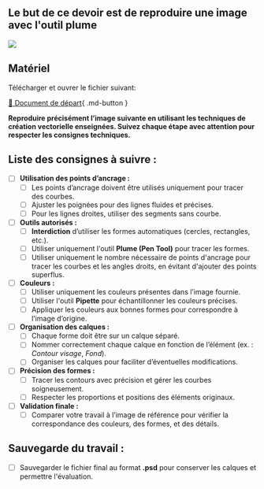## Le but de ce devoir est de reproduire une image avec l'outil plume
<style>.md-headher{display:none;}</style>
<style>.md-footer{display:none;}</style>
![](../assets/image/devoir_elephant.png)


## Matériel

Télécharger et ouvrer le fichier suivant:

[📁 Document de départ](../assets/image/devoir_elephant.png){ .md-button }   <br>

**Reproduire précisément l’image suivante en utilisant les techniques de création vectorielle enseignées. Suivez chaque étape avec attention pour respecter les consignes techniques.**


## Liste des consignes à suivre :

- [ ] **Utilisation des points d’ancrage :**
  - [ ] Les points d’ancrage doivent être utilisés uniquement pour tracer des courbes.
  - [ ] Ajuster les poignées pour des lignes fluides et précises.
  - [ ] Pour les lignes droites, utiliser des segments sans courbe.

- [ ] **Outils autorisés :**
  - [ ] **Interdiction** d’utiliser les formes automatiques (cercles, rectangles, etc.).
  - [ ] Utiliser uniquement l'outil **Plume (Pen Tool)** pour tracer les formes.
  - [ ] Utiliser uniquement le nombre nécessaire de points d'ancrage pour tracer les courbes et les angles droits, en évitant d'ajouter des points superflus.

- [ ] **Couleurs :**
  - [ ] Utiliser uniquement les couleurs présentes dans l’image fournie.
  - [ ] Utiliser l'outil **Pipette** pour échantillonner les couleurs précises.
  - [ ] Appliquer les couleurs aux bonnes formes pour correspondre à l’image d’origine.

- [ ] **Organisation des calques :**
  - [ ] Chaque forme doit être sur un calque séparé.
  - [ ] Nommer correctement chaque calque en fonction de l’élément (ex. : *Contour visage*, *Fond*).
  - [ ] Organiser les calques pour faciliter d’éventuelles modifications.

- [ ] **Précision des formes :**
  - [ ] Tracer les contours avec précision et gérer les courbes soigneusement.
  - [ ] Respecter les proportions et positions des éléments originaux.

- [ ] **Validation finale :**
  - [ ] Comparer votre travail à l’image de référence pour vérifier la correspondance des couleurs, des formes, et des détails.

## Sauvegarde du travail :

- [ ] Sauvegarder le fichier final au format **.psd** pour conserver les calques et permettre l'évaluation. 
